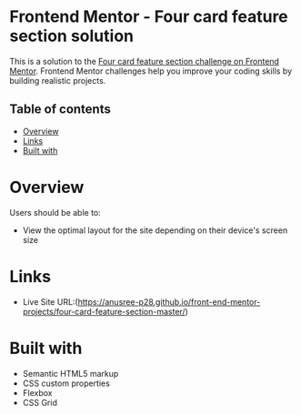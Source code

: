 # Frontend Mentor - Four card feature section solution

This is a solution to the [Four card feature section challenge on Frontend Mentor](https://www.frontendmentor.io/challenges/four-card-feature-section-weK1eFYK). Frontend Mentor challenges help you improve your coding skills by building realistic projects. 

## Table of contents

- [Overview](#overview)
- [Links](#links)
- [Built with](#built-with)

# Overview

Users should be able to:

- View the optimal layout for the site depending on their device's screen size

# Links

- Live Site URL:(https://anusree-p28.github.io/front-end-mentor-projects/four-card-feature-section-master/)


# Built with

- Semantic HTML5 markup
- CSS custom properties
- Flexbox
- CSS Grid

